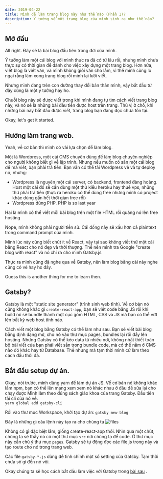 ```yaml
---
date: 2019-04-22
title: Mình đã làm trang blog này như thế nào (Phần 1)?
description: Ý tưởng về một trang blog của mình sinh ra như thế nào?
---
```


## Mở đầu

All right. Đây sẽ là bài blog đầu tiên trong đời của mình.

Ý tưởng làm một cái blog với mình thực ra đã có từ lâu rồi, nhưng mình chưa thực sự có thời gian để dành cho việc xây dựng một trang blog. Hơn nữa, viết blog là viết văn, và mình không giỏi văn cho lắm, vì thế mình cũng lo ngại rằng làm xong trang blog rồi mình lại lười viết.  

Nhưng mình đang trên con đường thay đổi bản thân mình, vậy bắt đầu từ đây cũng là một ý tưởng hay ho. 

Chuỗi blog này sẽ được viết trong khi mình đang tự tìm cách viết trang blog này, và nó sẽ là những bài đầu tiên được host trên trang. Thú vị ở chỗ, khi những bài này bắt đầu được viết, trang blog bạn đang đọc chưa tồn tại. 

Okay, let's get it started.

## Hướng làm trang web.

Yeah, về cơ bản thì mình có vài lựa chọn để làm blog.

Một là Wordpress, một cái CMS chuyên dùng để làm blog chuyên nghiệp cho người không biết gì về lập trình. Nhưng nếu muốn có sẵn một cái blog để mà viết, bạn phải trả tiền. Bạn vẫn có thể tải Wordpress về và tự deploy nó, nhưng:
- Wordpress là nguyên một cái server, có backend, frontend đàng hoàng. Host một cái đó sẽ cần dùng một thứ kiểu heroku hay thuê vps, những thứ phải trả tiền (thực ra heroku có thể dùng free nhưng mình có project khác dùng gần hết thời gian free rồi)
- Wordpress dùng PHP. PHP is so last year  

Hai là mình có thể viết mỗi bài blog trên một file HTML rồi quăng nó lên free hosting  

Nope, mình không phải người tiền sử. Cái đống này sẽ xấu hơn cả plaintext trong command prompt của mình.

Mình lúc này cũng biết chút ít về React, vậy tại sao không viết thử một cái bằng React cho nó đẹp và thời thượng. Thế nên mình tra Google "create blog with react" và nó chỉ ra cho mình Gatsby.js

Thực ra mình cũng đã nghe qua về Gatsby, nên làm blog bằng cái này nghe cũng có vẻ hay ho đấy.  

Guess this is another thing for me to learn then.

## Gatsby?
Gatsby là một "static site generator" (trình sinh web tĩnh). Về cơ bản nó cũng không khác gì `create-react-app`, bạn sẽ viết code bằng JS rồi khi build nó sẽ bundle thành một cục gồm HTML, CSS và JS mà bạn có thể vứt lên bất kỳ web host tĩnh nào.

Cách viết một blog bằng Gatsby có thể làm như sau. Bạn sẽ viết bài blog bằng định dạng md, cho nó vào thư mục pages, bundles lại rồi đẩy lên hosting. Nhưng Gatsby có thể kéo data từ nhiều nơi, không nhất thiết toàn bộ bài viết của bạn phải viết sẵn trong bundle code, mà có thể nằm ở CMS nào đó khác hay từ Database. Thế nhưng mà tạm thời mình cứ làm 
theo cách đầu thôi đã.

## Bắt đầu setup dự án.
Okay, nói trước, mình dùng yarn để làm dự án JS. Về cơ bản nó không khác lắm npm, bạn có thể lên mạng xem xem nó khác nhau ở đâu để sửa lại cho chạy được
Mình làm theo đúng sách giáo khoa của trang Gatsby. Đầu tiên tải cli của nó về.  
`yarn global add gatsby-cli`

Rồi vào thư mục Workspace, khởi tạo dự án:
`gatsby new blog`

Đây là những gì câu lệnh này tạo ra cho chúng ta
![files](files.png)

Không có gì đặc biệt lắm, giống create-react-app thôi.
Nhìn qua một chút, chúng ta sẽ thấy nó có một thư mục `src` nơi chúng ta để code. Ở thư mục này cần chú ý thư mục `pages`. Gatsby sẽ tự động đọc các file js trong này và tạo route cho nó trong trang web.

Các file `gatsby-*.js` dùng để tinh chỉnh một số setting của Gatsby. Tạm thời chưa sờ gì đến nó vội.

Okay chúng ta sẽ học cách bắt đầu làm việc với Gatsby trong [bài sau](/blog-guide-2)
.

 


 